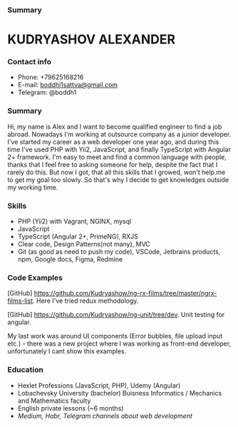 ### Summary
# KUDRYASHOV ALEXANDER
### Contact info
* Phone: +79625168216
* E-mail: boddhi1sattva@gmail.com
* Telegram: @boddh1

### Summary
Hi, my name is Alex and I want to become qualified engineer to find a job abroad. Nowadays I'm working at outsource company as a junior developer. I've started my career as a web developer one year ago, and during this time I've used PHP with Yii2, JavaScript, and finally TypeScript with Angular 2+ framework. I'm easy to meet and find a common language with people, thanks that I feel free to asking someone for help, despite the fact that I rarely do this. But now I got, that all this skills that I growed, won't help me to get my goal too slowly. So that's why I decide to get knowledges outside my working time.

### Skills
* PHP (Yii2) with Vagrant, NGINX, mysql
* JavaScript
* TypeScript (Angular 2+, PrimeNG), RXJS
* Clear code, Design Patterns(not many), MVC 
* Git (as good as need to push my code), VSCode, Jetbrains products, npm, Google docs, Figma, Redmine

### Code Examples
[GitHub] https://github.com/Kudryashow/ng-rx-films/tree/master/ngrx-films-list. Here I've tried redux methodology.

[GitHub] https://github.com/Kudryashow/ng-unit/tree/dev. Unit testing for angular.

My last work was around UI components (Error bubbles, file upload input etc.) - there was a new project where I was working as front-end developer, unfortunately I cant show this examples.

### Education

* Hexlet Professions (JavaScript, PHP), Udemy (Angular)
* Lobachevsky University (bachelor) Buisness Informatics / Mechanics and Mathematics faculty
* English private lessons (~6 months)
* *Medium, Habr, Telegram channels about web development*

